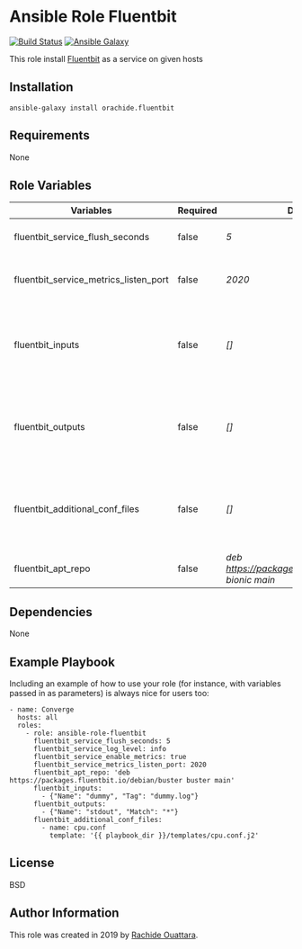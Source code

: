 Ansible Role Fluentbit
=========

[![Build Status](https://travis-ci.org/orachide/ansible-role-fluentbit.svg?branch=master)](https://travis-ci.org/orachide/ansible-role-fluentbit)
[![Ansible Galaxy](https://img.shields.io/badge/galaxy-orachide-660198.svg)](https://galaxy.ansible.com/orachide)

This role install [Fluentbit](https://fluentbit.io/) as a service on given hosts

Installation
------------

    ansible-galaxy install orachide.fluentbit

Requirements
------------

None

Role Variables
--------------

| Variables | Required | Default value | Description |
|-----------|----------|---------------|-------------|
| fluentbit_service_flush_seconds  | false     | *5*          | Flush interval in seconds |
| fluentbit_service_metrics_listen_port  | false     | *2020*          | Http endpoint (metrics) port |
| fluentbit_inputs  | false     | *[]*          | Array of inputs (in JSON format) to add in default conf file |
| fluentbit_outputs  | false     | *[]*          | Array of ouputs (in JSON format) to add in default conf file |
| fluentbit_additional_conf_files  | false     | *[]*          | Additional conf files to be installed, could be *Jinja* template |
| fluentbit_apt_repo | false | *deb https://packages.fluentbit.io/ubuntu/bionic bionic main* | An apt source url to use |

Dependencies
------------

None

Example Playbook
----------------

Including an example of how to use your role (for instance, with variables
passed in as parameters) is always nice for users too:

    - name: Converge
      hosts: all
      roles:
        - role: ansible-role-fluentbit
          fluentbit_service_flush_seconds: 5
          fluentbit_service_log_level: info
          fluentbit_service_enable_metrics: true
          fluentbit_service_metrics_listen_port: 2020
          fluentbit_apt_repo: 'deb https://packages.fluentbit.io/debian/buster buster main'
          fluentbit_inputs:
            - {"Name": "dummy", "Tag": "dummy.log"}
          fluentbit_outputs:
            - {"Name": "stdout", "Match": "*"}
          fluentbit_additional_conf_files:
            - name: cpu.conf
              template: '{{ playbook_dir }}/templates/cpu.conf.j2'

License
-------

BSD

Author Information
------------------

This role was created in 2019 by [Rachide Ouattara](https://orachide.chidix.fr/).
